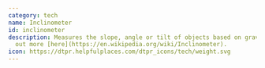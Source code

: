 ```yaml
---
category: tech
name: Inclinometer
id: inclinometer
description: Measures the slope, angle or tilt of objects based on gravity. Find
  out more [here](https://en.wikipedia.org/wiki/Inclinometer).
icon: https://dtpr.helpfulplaces.com/dtpr_icons/tech/weight.svg
---
```

